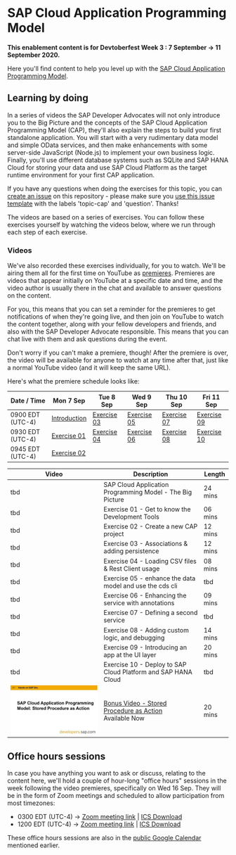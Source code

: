 # SAP Cloud Application Programming Model

**This enablement content is for Devtoberfest Week 3 : 7 September → 11 September 2020.**

Here you'll find content to help you level up with the [SAP Cloud Application Programming Model](https://cap.cloud.sap).

## Learning by doing

In a series of videos the SAP Developer Advocates will not only introduce you to the Big Picture and the concepts of the SAP Cloud Application Programming Model (CAP), they'll also explain the steps to build your first standalone application. You will start with a very rudimentary data model and simple OData services, and then make enhancements with some server-side JavaScript (Node.js) to implement your own business logic. Finally, you'll use different database systems such as SQLite and SAP HANA Cloud for storing your data and use SAP Cloud Platform as the target runtime environment for your first CAP application. 

If you have any questions when doing the exercises for this topic, you can [create an issue](https://github.com/SAP-samples/sap-devtoberfest-2020/issues/new?assignees=&labels=question%2C+topic-cap&template=exercise-question.md&title=Summarize+your+question+here) on this repository - please make sure you [use this issue template](https://github.com/SAP-samples/sap-devtoberfest-2020/issues/new?assignees=&labels=question%2C+topic-cap&template=exercise-question.md&title=Summarize+your+question+here) with the labels 'topic-cap' and 'question'. Thanks!

The videos are based on a series of exercises. You can follow these exercises yourself by watching the videos below, where we run through each step of each exercise. 

### Videos

We've also recorded these exercises individually, for you to watch. We'll be airing them all for the first time on YouTube as [premieres](https://support.google.com/youtube/answer/9080341). Premieres are videos that appear initially on YouTube at a specific date and time, and the video author is usually there in the chat and available to answer questions on the content. 

For you, this means that you can set a reminder for the premieres to get notifications of when they're going live, and then join on YouTube to watch the content together, along with your fellow developers and friends, and also with the SAP Developer Advocate responsible. This means that you can chat live with them and ask questions during the event.

Don't worry if you can't make a premiere, though! After the premiere is over, the video will be available for anyone to watch at any time after that, just like a normal YouTube video (and it will keep the same URL). 

Here's what the premiere schedule looks like:

| Date / Time | Mon 7 Sep | Tue 8 Sep | Wed 9 Sep | Thu 10 Sep | Fri 11 Sep |
| - | - | - | - | - | - |
| 0900 EDT (UTC-4) | [Introduction]() | [Exercise 03]() | [Exercise 05]() | [Exercise 07]() | [Exercise 09]() |
| 0930 EDT (UTC-4) | [Exercise 01]() | [Exercise 04]() | [Exercise 06]() | [Exercise 08]() | [Exercise 10]() |
| 0945 EDT (UTC-4) | [Exercise 02]() |  |  |  |  |


| Video     | Description                                                        | Length  |
| --------- | ------------------------------------------------------------------ | ------- |
| tbd | SAP Cloud Application Programming Model - The Big Picture          | 24 mins     |
| tbd | Exercise 01 - Get to know the Development Tools                    | 06 mins     |
| tbd | Exercise 02 - Create a new CAP project                             | 12 mins     |
| tbd | Exercise 03 - Associations & adding persistence                    | 12 mins     |
| tbd | Exercise 04 - Loading CSV files & Rest Client usage                | 08 mins     |
| tbd | Exercise 05 - enhance the data model and use the cds cli           | tbd     |
| tbd | Exercise 06 - Enhancing the service with annotations               | 09 mins     |
| tbd | Exercise 07 - Defining a second service                            | tbd     |
| tbd | Exercise 08 - Adding custom logic, and debugging                   | 14 mins     |
| tbd | Exercise 09 - Introducing an app at the UI layer                   | 20 mins     |
| tbd | Exercise 10 - Deploy to SAP Cloud Platform and SAP HANA Cloud      | tbd     |
| [![Bonus Video](thumbnail-bonus1.jpg)](https://www.youtube.com/watch?v=wdfJ4ZP4aQs)  | [Bonus Video - Stored Procedure as Action](https://www.youtube.com/watch?v=wdfJ4ZP4aQs) <br>Available Now      | 20 mins     |

## Office hours sessions

In case you have anything you want to ask or discuss, relating to the content here, we'll hold a couple of hour-long "office hours" sessions in the week following the video premieres, specifically on Wed 16 Sep. They will be in the form of Zoom meetings and scheduled to allow participation from most timezones:

- 0300 EDT (UTC-4) → [Zoom meeting link](https://sap-se.zoom.com/j/92815359419) | [ICS Download](https://sap-samples.github.io/sap-devtoberfest-2020/cal/cap_office_hours1.ics)
- 1200 EDT (UTC-4) → [Zoom meeting link](https://sap-se.zoom.us/j/94809437003) | [ICS Download](https://sap-samples.github.io/sap-devtoberfest-2020/cal/cap_office_hours2.ics)

These office hours sessions are also in the [public Google Calendar](https://calendar.google.com/calendar?cid=Ym1ibGJucHFkOHMwcWZoYnZnMjJqazE3OWdAZ3JvdXAuY2FsZW5kYXIuZ29vZ2xlLmNvbQ) mentioned earlier.
